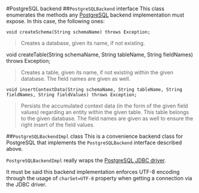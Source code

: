 #PostgreSQL backend
##`PostgreSQLBackend` interface
This class enumerates the methods any [PostgreSQL](http://www.postgresql.org/) backend implementation must expose. In this case, the following ones:

    void createSchema(String schemaName) throws Exception;

> Creates a database, given its name, if not existing.

   void createTable(String schemaName, String tableName, String fieldNames) throws Exception;

> Creates a table, given its name, if not existing within the given database. The field names are given as well.

    void insertContextData(String schemaName, String tableName, String fieldNames, String fieldValues) throws Exception;

> Persists the accumulated context data (in the form of the given field values) regarding an entity within the given table. This table belongs to the given database. The field names are given as well to ensure the right insert of the field values.

##`PostgreSQLBackendImpl` class
This is a convenience backend class for PostgreSQL that implements the `PostgreSQLBackend` interface described above.

`PostgreSQLBackendImpl` really wraps the [PostgreSQL JDBC driver](https://jdbc.postgresql.org/).

It must be said this backend implementation enforces UTF-8 encoding through the usage of `charSet=UTF-8` property when getting a connection via the JDBC driver.
